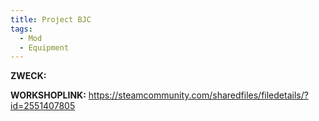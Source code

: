 ```yaml
---
title: Project BJC
tags:
  - Mod
  - Equipment
---
```

**ZWECK:** 

**WORKSHOPLINK:** https://steamcommunity.com/sharedfiles/filedetails/?id=2551407805
 <script src="https://www.steamwidgets.net/api/resource/query?type=js&module=workshop&version=v1"></script>
<steam-workshop itemid="2551407805"></steam-workshop>